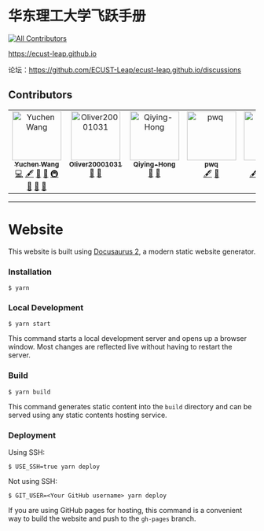 # 华东理工大学飞跃手册
<!-- ALL-CONTRIBUTORS-BADGE:START - Do not remove or modify this section -->
[![All Contributors](https://img.shields.io/badge/all_contributors-6-orange.svg?style=flat-square)](#contributors-)
<!-- ALL-CONTRIBUTORS-BADGE:END -->

https://ecust-leap.github.io

论坛：https://github.com/ECUST-Leap/ecust-leap.github.io/discussions

## Contributors

<!-- ALL-CONTRIBUTORS-LIST:START - Do not remove or modify this section -->
<!-- prettier-ignore-start -->
<!-- markdownlint-disable -->
<table>
  <tbody>
    <tr>
      <td align="center" valign="top" width="14.28%"><a href="https://github.com/Yuchen-Wang-SH"><img src="https://avatars.githubusercontent.com/u/17931662?v=4?s=100" width="100px;" alt="Yuchen Wang"/><br /><sub><b>Yuchen Wang</b></sub></a><br /><a href="https://github.com/ECUST-Leap/ecust-leap.github.io/commits?author=Yuchen-Wang-SH" title="Code">💻</a> <a href="#content-Yuchen-Wang-SH" title="Content">🖋</a> <a href="https://github.com/ECUST-Leap/ecust-leap.github.io/commits?author=Yuchen-Wang-SH" title="Documentation">📖</a> <a href="#ideas-Yuchen-Wang-SH" title="Ideas, Planning, & Feedback">🤔</a> <a href="#infra-Yuchen-Wang-SH" title="Infrastructure (Hosting, Build-Tools, etc)">🚇</a> <a href="#maintenance-Yuchen-Wang-SH" title="Maintenance">🚧</a> <a href="#projectManagement-Yuchen-Wang-SH" title="Project Management">📆</a> <a href="#tool-Yuchen-Wang-SH" title="Tools">🔧</a></td>
      <td align="center" valign="top" width="14.28%"><a href="https://github.com/Oliver20001031"><img src="https://avatars.githubusercontent.com/u/123611315?v=4?s=100" width="100px;" alt="Oliver20001031"/><br /><sub><b>Oliver20001031</b></sub></a><br /><a href="#ideas-Oliver20001031" title="Ideas, Planning, & Feedback">🤔</a> <a href="#maintenance-Oliver20001031" title="Maintenance">🚧</a></td>
      <td align="center" valign="top" width="14.28%"><a href="https://github.com/Qiying-Hong"><img src="https://avatars.githubusercontent.com/u/113129569?v=4?s=100" width="100px;" alt="Qiying-Hong"/><br /><sub><b>Qiying-Hong</b></sub></a><br /><a href="https://github.com/ECUST-Leap/ecust-leap.github.io/commits?author=Qiying-Hong" title="Documentation">📖</a> <a href="#maintenance-Qiying-Hong" title="Maintenance">🚧</a></td>
      <td align="center" valign="top" width="14.28%"><a href="https://github.com/pvvq"><img src="https://avatars.githubusercontent.com/u/57176977?v=4?s=100" width="100px;" alt="pwq"/><br /><sub><b>pwq</b></sub></a><br /><a href="#content-pvvq" title="Content">🖋</a> <a href="#ideas-pvvq" title="Ideas, Planning, & Feedback">🤔</a></td>
      <td align="center" valign="top" width="14.28%"><a href="https://github.com/paulzrq"><img src="https://avatars.githubusercontent.com/u/68681350?v=4?s=100" width="100px;" alt="paulzrq"/><br /><sub><b>paulzrq</b></sub></a><br /><a href="#content-paulzrq" title="Content">🖋</a> <a href="https://github.com/ECUST-Leap/ecust-leap.github.io/commits?author=paulzrq" title="Documentation">📖</a> <a href="#ideas-paulzrq" title="Ideas, Planning, & Feedback">🤔</a> <a href="#maintenance-paulzrq" title="Maintenance">🚧</a> <a href="#projectManagement-paulzrq" title="Project Management">📆</a></td>
      <td align="center" valign="top" width="14.28%"><a href="https://github.com/Muro967"><img src="https://avatars.githubusercontent.com/u/103167971?v=4?s=100" width="100px;" alt="Muro967"/><br /><sub><b>Muro967</b></sub></a><br /><a href="#content-Muro967" title="Content">🖋</a> <a href="https://github.com/ECUST-Leap/ecust-leap.github.io/commits?author=Muro967" title="Documentation">📖</a> <a href="#ideas-Muro967" title="Ideas, Planning, & Feedback">🤔</a> <a href="#maintenance-Muro967" title="Maintenance">🚧</a> <a href="#projectManagement-Muro967" title="Project Management">📆</a></td>
    </tr>
  </tbody>
</table>

<!-- markdownlint-restore -->
<!-- prettier-ignore-end -->

<!-- ALL-CONTRIBUTORS-LIST:END -->

<!-- ALL-CONTRIBUTORS-LIST:START - Do not remove or modify this section -->
<!-- prettier-ignore-start -->
<!-- markdownlint-disable -->

<!-- markdownlint-restore -->
<!-- prettier-ignore-end -->

<!-- ALL-CONTRIBUTORS-LIST:END -->

---

# Website

This website is built using [Docusaurus 2](https://docusaurus.io/), a modern static website generator.

### Installation

```
$ yarn
```

### Local Development

```
$ yarn start
```

This command starts a local development server and opens up a browser window. Most changes are reflected live without having to restart the server.

### Build

```
$ yarn build
```

This command generates static content into the `build` directory and can be served using any static contents hosting service.

### Deployment

Using SSH:

```
$ USE_SSH=true yarn deploy
```

Not using SSH:

```
$ GIT_USER=<Your GitHub username> yarn deploy
```

If you are using GitHub pages for hosting, this command is a convenient way to build the website and push to the `gh-pages` branch.

